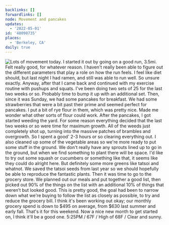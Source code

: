```yaml
---
backlinks: []
forwardlinks: []
node: Movement and pancakes
updates:
  - '2022-05-01'
id: '48098735'
places:
  - 'Berkeley, CA'
daily: true
---
```

![Lots of movement today. I started it out by going on a good run, 3.5mi. Felt really good, for whatever reason. I haven't really been able to figure out the different parameters that play a role on how the run feels. I feel like diet should, but last night I had ramen, and still was able to run well. So unsure exactly. Anyway, after that I came back and continued with my exercise routine with pushups and squats. I've been doing two sets of 25 for the last two weeks or so. Probably time to bump it up with an additional set. Then, since it was Sunday, we had some pancakes for breakfast. We had some strawberries that were a bit past their prime and seemed perfect for pancakes. I put a bit of rye flour in them, which was pretty nice. Made me wonder what other sorts of flour could work. After the pancakes, I got started weeding the yard. For some reason everything decided that the last two weeks or so were time for maximum growth. All of the weeds just completely shot up, turning into the massive patches of brambles and overgrowth. So I spent a good' 2-3 hours or so clearing everything out. I also cleaned up some of the vegetable areas so we're more ready to put some stuff in the ground. We don't really have any sprouts lined up to go in the ground, but when we find something to plant there will be space. I'd like to try out some squash or cucumbers or something like that, it seems like they could do alright here. But definitely some more greens like tatsoi and whatnot. We saved the tatsoi seeds from last year so we should hopefully be able to reproduce the fantastic plants. Then it was time to go to the grocery store. We planned out our meals and put together a good list, then picked out 90% of the things on the list with an additional 10% of things that weren’t but looked good. This is pretty good, the goal had been to narrow down what we're buying to follow the list as closely as possible, to try and reduce the grocery bill. I think it's been working out okay; our monthly grocery spend is down to $495 on average, from $630 last summer and early fall. That's it for this weekend. Now a nice new month to get started on, I think it'll be a good one. 5:25PM / 67F / High of 68F / Clear and sunny.](images/48098735/ZjmTrvyKYS-daily.webp "")
